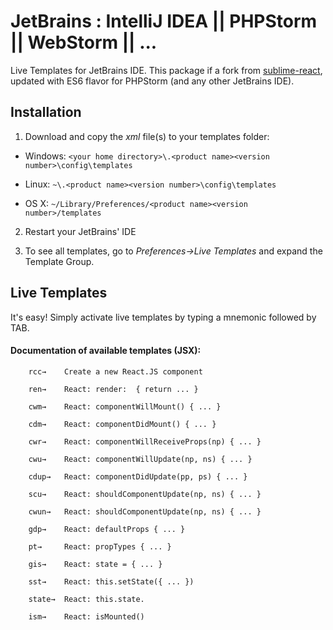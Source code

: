 # JetBrains : IntelliJ IDEA || PHPStorm || WebStorm || ...

Live Templates for JetBrains IDE. This package if a fork from [sublime-react](https://github.com/reactjs/sublime-react), updated with ES6 flavor for PHPStorm (and any other JetBrains IDE).


## Installation

1) Download and copy the *xml* file(s) to your templates folder:


- Windows: `<your home directory>\.<product name><version number>\config\templates`

- Linux: `~\.<product name><version number>\config\templates`

- OS X: `~/Library/Preferences/<product name><version number>/templates`

2) Restart your JetBrains' IDE

3) To see all templates, go to *Preferences->Live Templates* and expand the Template Group.


## Live Templates

It's easy! Simply activate live templates by typing a mnemonic followed by TAB.


#### Documentation of available templates (JSX):

```
    rcc→    Create a new React.JS component

    ren→    React: render:  { return ... }

    cwm→    React: componentWillMount() { ... }

    cdm→    React: componentDidMount() { ... }

    cwr→    React: componentWillReceiveProps(np) { ... }

    cwu→    React: componentWillUpdate(np, ns) { ... }

    cdup→   React: componentDidUpdate(pp, ps) { ... }

    scu→    React: shouldComponentUpdate(np, ns) { ... }

    cwun→   React: shouldComponentUpdate(np, ns) { ... }

    gdp→    React: defaultProps { ... }

    pt→     React: propTypes { ... }

    gis→    React: state = { ... }

    sst→    React: this.setState({ ... })

    state→  React: this.state.

    ism→    React: isMounted()

```
